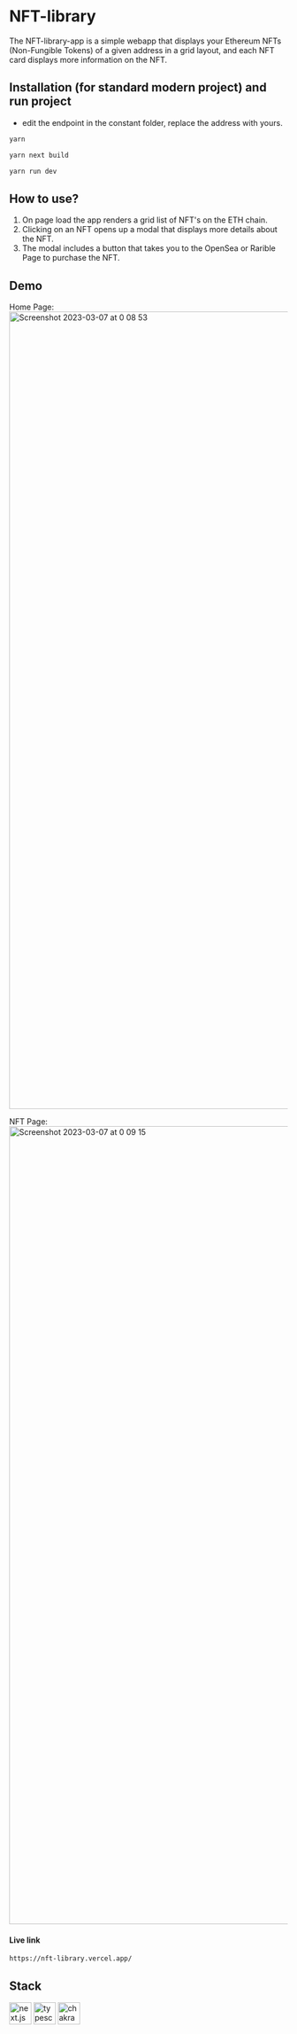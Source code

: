 # NFT-library

The NFT-library-app is a simple webapp that displays your Ethereum NFTs (Non-Fungible Tokens) of a given address in a grid layout, and each NFT card displays more information on the NFT.

## Installation (for standard modern project) and run project

- edit the endpoint in the constant folder, replace the address with yours.

```bash
yarn
```

```bash
yarn next build
```

```bash
yarn run dev
```

## How to use?

1. On page load the app renders a grid list of NFT's on the ETH chain.
2. Clicking on an NFT opens up a modal that displays more details about the NFT.
3. The modal includes a button that takes you to the OpenSea or Rarible Page to purchase the NFT.

## Demo

Home Page: 
<img width="1439" alt="Screenshot 2023-03-07 at 0 08 53" src="https://user-images.githubusercontent.com/85338878/223337474-b2b6c2ac-49b1-4cae-bf8f-013fbb993d39.png">

NFT Page:
<img width="1440" alt="Screenshot 2023-03-07 at 0 09 15" src="https://user-images.githubusercontent.com/85338878/223337529-7dd16ee3-7739-4b0f-9bb3-c2a4fc2a3b4a.png">

#### Live link

```
https://nft-library.vercel.app/
```

## Stack

<img src="https://d2nir1j4sou8ez.cloudfront.net/wp-content/uploads/2021/12/nextjs-boilerplate-logo.png" alt="next.js" width="40" height="40"> <img src='https://cdn.worldvectorlogo.com/logos/typescript.svg' alt='typescript' width='40' height='40'> <img src='https://pbs.twimg.com/profile_images/1244925541448286208/rzylUjaf_400x400.jpg' alt='chakra ui' width='40' height='40'>
